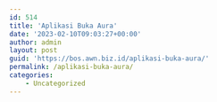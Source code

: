 ```yaml
---
id: 514
title: 'Aplikasi Buka Aura'
date: '2023-02-10T09:03:27+00:00'
author: admin
layout: post
guid: 'https://bos.awn.biz.id/aplikasi-buka-aura/'
permalink: /aplikasi-buka-aura/
categories:
    - Uncategorized
---
```


